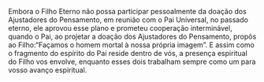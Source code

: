 ﻿Embora o Filho Eterno não possa participar pessoalmente da doação dos Ajustadores do Pensamento, em reunião com o Pai Universal, no passado eterno, ele aprovou esse plano e prometeu cooperação interminável, quando o Pai, ao projetar a doação dos Ajustadores do Pensamento, propôs ao Filho:“Façamos o homem mortal à nossa própria imagem”. E assim como o fragmento do espírito do Pai reside dentro de vós, a presença espiritual do Filho vos envolve, enquanto  esses dois trabalham sempre como um para vosso avanço espiritual.